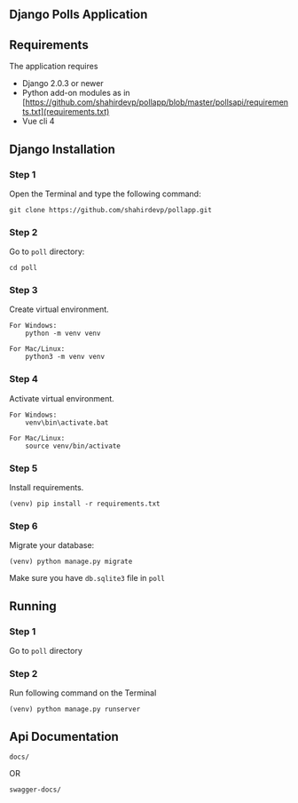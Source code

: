 ## Django Polls Application  

 ## Requirements  
  
 The application requires  
 * Django 2.0.3 or newer  
 * Python add-on modules as in [https://github.com/shahirdevp/pollapp/blob/master/pollsapi/requirements.txt](requirements.txt)
 * Vue cli 4
  
  
 ## Django Installation

### Step 1
Open the Terminal and type the following command:    
```
git clone https://github.com/shahirdevp/pollapp.git
```   
    
### Step 2     
Go to `poll` directory:    
```
cd poll
```

### Step 3
Create virtual environment.    
```
For Windows:
    python -m venv venv

For Mac/Linux:
    python3 -m venv venv
```
### Step 4
Activate virtual environment.
```
For Windows:
    venv\bin\activate.bat

For Mac/Linux:
    source venv/bin/activate
```
### Step 5
Install requirements.    
```
(venv) pip install -r requirements.txt
```
  
### Step 6
Migrate your database:  
```
(venv) python manage.py migrate
```
Make sure you have `db.sqlite3` file in `poll`  
  
 ## Running  
  
### Step 1    
Go to `poll` directory    

### Step 2   
Run following command on the Terminal    
 ```
(venv) python manage.py runserver
 ``` 
## Api Documentation

```
docs/
```
OR
```
swagger-docs/
```


